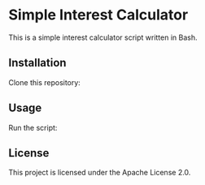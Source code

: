 # Simple Interest Calculator

This is a simple interest calculator script written in Bash.

## Installation
Clone this repository:

## Usage
Run the script:

## License
This project is licensed under the Apache License 2.0.
